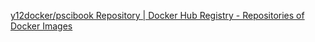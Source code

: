 [y12docker/pscibook Repository | Docker Hub Registry - Repositories of Docker Images](https://registry.hub.docker.com/u/y12docker/pscibook/)
